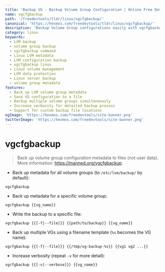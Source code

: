 ```yaml
---
title: 'Backup VG - Backup Volume Group Configuration | Online Free DevTools by Hexmos'
name: vgcfgbackup
path: '/freedevtools/tldr/linux/vgcfgbackup/'
canonical: 'https://hexmos.com/freedevtools/tldr/linux/vgcfgbackup/'
description: 'Backup Volume Group configurations easily with vgcfgbackup. Securely manage LVM metadata and prevent data loss. Free online tool, no registration required.'
category: linux
keywords:
  - LVM backup
  - volume group backup
  - vgcfgbackup command
  - Linux LVM metadata
  - LVM configuration backup
  - vgcfgbackup linux
  - Linux volume management
  - LVM data protection
  - Linux server backup
  - volume group metadata
features:
  - Back up LVM volume group metadata
  - Save VG configuration to a file
  - Backup multiple volume groups simultaneously
  - Increase verbosity for detailed backup process
  - Support for custom backup file locations
ogImage: 'https://hexmos.com/freedevtools/site-banner.png'
twitterImage: 'https://hexmos.com/freedevtools/site-banner.png'
---
```


# vgcfgbackup

> Back up volume group configuration metadata to files (not user data).
> More information: <https://manned.org/vgcfgbackup>.

- Back up metadata for all volume groups (to `/etc/lvm/backup/` by default):

`vgcfgbackup`

- Back up metadata for a specific volume group:

`vgcfgbackup {{vg_name}}`

- Write the backup to a specific file:

`vgcfgbackup {{[-f|--file]}} {{path/to/backup}} {{vg_name}}`

- Back up multiple VGs using a filename template (`%s` becomes the VG name):

`vgcfgbackup {{[-f|--file]}} {{/tmp/vg-backup-%s}} {{vg1 vg2 ...}}`

- Increase verbosity (repeat `-v` for more detail):

`vgcfgbackup {{[-v|--verbose]}} {{vg_name}}`
